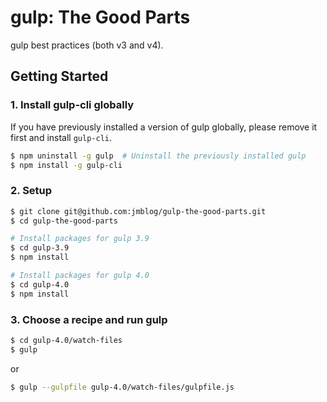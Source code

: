 # gulp: The Good Parts

gulp best practices (both v3 and v4).

## Getting Started

### 1. Install gulp-cli globally

If you have previously installed a version of gulp globally, please remove it first and install `gulp-cli`.

```bash
$ npm uninstall -g gulp  # Uninstall the previously installed gulp
$ npm install -g gulp-cli
```

### 2. Setup

```bash
$ git clone git@github.com:jmblog/gulp-the-good-parts.git
$ cd gulp-the-good-parts

# Install packages for gulp 3.9
$ cd gulp-3.9
$ npm install

# Install packages for gulp 4.0
$ cd gulp-4.0
$ npm install
```

### 3. Choose a recipe and run gulp

```bash
$ cd gulp-4.0/watch-files
$ gulp
```

or

```bash
$ gulp --gulpfile gulp-4.0/watch-files/gulpfile.js
```
